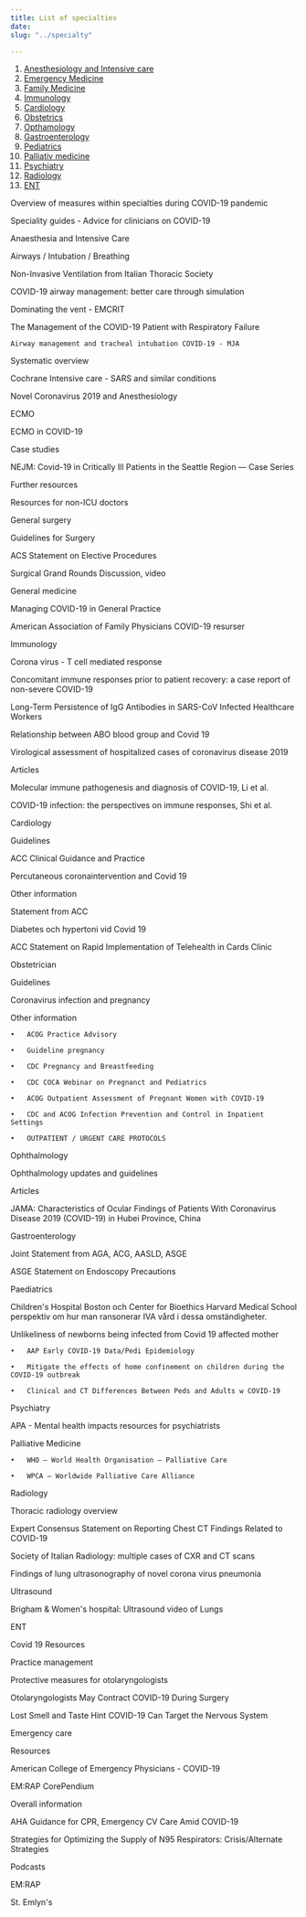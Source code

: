 ```yaml
---
title: List of specialties
date: 
slug: "../specialty"

---
```

 1. [Anesthesiology and Intensive care](../anesthesiology-and-intensive-care)
 2. [Emergency Medicine](../emergency-medicine)
 3. [Family Medicine](../family-medicine)
 4. [Immunology](../immunology)
 5. [Cardiology](../cardiology)
 6. [Obstetrics](../obstetrics)
 7. [Opthamology](../opthamology)
 8. [Gastroenterology](../gastroenterology)
 9. [Pediatrics](../pediatrics)
10. [Palliativ medicine](../palliativ-medicine)
11. [Psychiatry](../psychiatry)
12. [Radiology](../radiology)
13. [ENT](../ent)

Overview of measures within specialties during COVID-19 pandemic

Speciality guides - Advice for clinicians on COVID-19 

Anaesthesia and Intensive Care

Airways / Intubation / Breathing 

Non-Invasive Ventilation from Italian Thoracic Society

COVID-19 airway management: better care through simulation

Dominating the vent - EMCRIT

The Management of the COVID-19 Patient with Respiratory Failure 

	Airway management and tracheal intubation COVID-19 - MJA

Systematic overview

Cochrane Intensive care - SARS and similar conditions

Novel Coronavirus 2019 and Anesthesiology

ECMO

ECMO in COVID-19

Case studies

NEJM: Covid-19 in Critically Ill Patients in the Seattle Region — Case Series

Further resources

Resources for non-ICU doctors

General surgery

Guidelines for Surgery

ACS Statement on Elective Procedures

Surgical Grand Rounds Discussion, video

General medicine

Managing COVID-19 in General Practice

American Association of Family Physicians COVID-19 resurser

Immunology 

Corona virus - T cell mediated response

Concomitant immune responses prior to patient recovery: a case report of non-severe COVID-19

Long-Term Persistence of IgG Antibodies in SARS-CoV Infected Healthcare Workers

Relationship between ABO blood group and Covid 19

Virological assessment of hospitalized cases of coronavirus disease 2019

Articles

Molecular immune pathogenesis and diagnosis of COVID-19, Li et al.

COVID-19 infection: the perspectives on immune responses, Shi et al.

Cardiology

Guidelines

ACC Clinical Guidance and Practice

Percutaneous coronaintervention and Covid 19 

Other information

Statement from ACC

Diabetes och hypertoni vid Covid 19

ACC Statement on Rapid Implementation of Telehealth in Cards Clinic

Obstetrician 

Guidelines 

Coronavirus infection and pregnancy

Other information

	•	ACOG Practice Advisory

	•	Guideline pregnancy

	•	CDC Pregnancy and Breastfeeding

	•	CDC COCA Webinar on Pregnanct and Pediatrics

	•	ACOG Outpatient Assessment of Pregnant Women with COVID-19

	•	CDC and ACOG Infection Prevention and Control in Inpatient Settings

	•	OUTPATIENT / URGENT CARE PROTOCOLS

Ophthalmology

Ophthalmology updates and guidelines

Articles

JAMA: Characteristics of Ocular Findings of Patients With Coronavirus Disease 2019 (COVID-19) in Hubei Province, China

Gastroenterology

Joint Statement from AGA, ACG, AASLD, ASGE

ASGE Statement on Endoscopy Precautions

Paediatrics

Children's Hospital Boston och Center for Bioethics Harvard Medical School perspektiv om hur man ransonerar IVA vård i dessa omständigheter. 

Unlikeliness of newborns being infected from Covid 19 affected mother

	•	AAP Early COVID-19 Data/Pedi Epidemiology 

	•	Mitigate the effects of home confinement on children during the COVID-19 outbreak 

	•	Clinical and CT Differences Between Peds and Adults w COVID-19

Psychiatry 

APA - Mental health impacts resources for psychiatrists

Palliative Medicine

	•	WHO – World Health Organisation – Palliative Care

	•	WPCA – Worldwide Palliative Care Alliance

Radiology

Thoracic radiology overview

Expert Consensus Statement on Reporting Chest CT Findings Related to COVID-19

Society of Italian Radiology: multiple cases of CXR and CT scans

Findings of lung ultrasonography of novel corona virus pneumonia

Ultrasound

Brigham & Women's hospital: Ultrasound video of Lungs

ENT

Covid 19 Resources

Practice management

Protective measures for otolaryngologists

Otolaryngologists May Contract COVID-19 During Surgery

Lost Smell and Taste Hint COVID-19 Can Target the Nervous System

Emergency care

Resources

American College of Emergency Physicians - COVID-19

EM:RAP CorePendium

Overall information

AHA Guidance for CPR, Emergency CV Care Amid COVID-19

Strategies for Optimizing the Supply of N95 Respirators: Crisis/Alternate Strategies

Podcasts

EM:RAP

St. Emlyn's